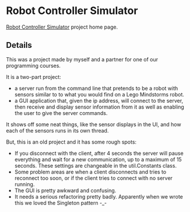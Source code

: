 Robot Controller Simulator
==========================

[Robot Controller Simulator]() project home page.

Details
---

This was a project made by myself and a partner for one of our programming
courses. 

It is a two-part project: 

 * a server run from the command line that pretends to be a robot with
   sensors similar to to what you would find on a Lego Mindstorms robot.
 * a GUI application that, given the ip address, will connect to the
   server, then receive and display sensor information from it as well as
   enabling the user to give the server commands.

It shows off some neat things, like the sensor displays in the UI, and how each of the sensors runs in its own thread.

But, this is an old project and it has some rough spots:

 * If you disconnect with the client, after 4 seconds the server will pause everything and wait for a new communication, up to a maximum of 15 seconds.  These settings are changeable in the util.Constants class.  
 * Some problem areas are when a client disconnects and tries to reconnect too soon, or if the client tries to connect with no server running.
 * The GUI is pretty awkward and confusing. 
 * It needs a serious refactoring pretty badly. Apparently when we wrote this
   we loved the Singleton pattern -_-
